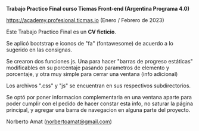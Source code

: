**Trabajo Practico Final curso Ticmas Front-end (Argentina Programa 4.0)**

https://academy.profesional.ticmas.io (Enero / Febrero de 2023)

Este Trabajo Practico Final es un **CV ficticio**.

Se aplicó bootstrap e iconos de "fa" (fontawesome) de acuerdo a lo sugerido en las consignas.

Se crearon dos funciones js. Una para hacer "barras de progreso estáticas" 
modificables en su porcentaje pasando parametros de elemento y porcentaje, 
y otra muy simple para cerrar una ventana (info adicional)

Los archivos ".css" y "js" se encuentran en sus respectivos subdirectorios.

Se optó por poner informacion complementaria en una ventana aparte 
para poder cumplir con el pedido de hacer constar esta info, 
no saturar la página principal, y agregar una barra de navegacion en alguna parte del proyecto.

Norberto Amat (norbertoamat@gmail.com)
